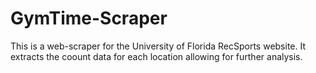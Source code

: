# GymTime-Scraper

This is a web-scraper for the University of Florida RecSports website. It extracts the coount data for each location allowing for further analysis.
